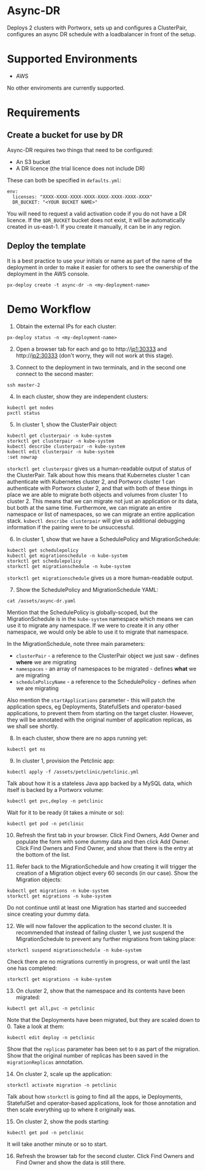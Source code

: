 <!-- If you update this, you probably also want to update the Migration document -->
# Async-DR

Deploys 2 clusters with Portworx, sets up and configures a ClusterPair, configures an async DR schedule with a loadbalancer in front of the setup.

# Supported Environments

* AWS

No other enviroments are currently supported.

# Requirements

## Create a bucket for use by DR

Async-DR requires two things that need to be configured:

* An S3 bucket
* A DR licence (the trial licence does not include DR)

These can both be specified in `defaults.yml`:

```
env:
  licenses: "XXXX-XXXX-XXXX-XXXX-XXXX-XXXX-XXXX-XXXX"
  DR_BUCKET: "<YOUR BUCKET NAME>"
```

You will need to request a valid activation code if you do not have a DR licence. If the `$DR_BUCKET` bucket does not exist, it will be automatically created in us-east-1. If you create it manually, it can be in any region.

## Deploy the template

It is a best practice to use your initials or name as part of the name of the deployment in order to make it easier for others to see the ownership of the deployment in the AWS console.

```
px-deploy create -t async-dr -n <my-deployment-name>
```

# Demo Workflow

1. Obtain the external IPs for each cluster:

```
px-deploy status -n <my-deployment-name>
```

2. Open a browser tab for each and go to http://<ip1:30333> and http://<ip2:30333> (don't worry, they will not work at this stage).

3. Connect to the deployment in two terminals, and in the second one connect to the second master:

```
ssh master-2
```

4. In each cluster, show they are independent clusters:

```
kubectl get nodes
pxctl status
```

5. In cluster 1, show the ClusterPair object:

```
kubectl get clusterpair -n kube-system
storkctl get clusterpair -n kube-system
kubectl describe clusterpair -n kube-system
kubectl edit clusterpair -n kube-system
:set nowrap
```

`storkctl get clusterpair` gives us a human-readable output of status of the ClusterPair. Talk about how this means that Kubernetes cluster 1 can authenticate with Kubernetes cluster 2, and Portworx cluster 1 can authenticate with Portworx cluster 2, and that with both of these things in place we are able to migrate both objects and volumes from cluster 1 to cluster 2. This means that we can migrate not just an application or its data, but both at the same time. Furthermore, we can migrate an entire namespace or list of namespaces, so we can migrate an entire application stack. `kubectl describe clusterpair` will give us additional debugging information if the pairing were to be unsuccessful.

6. In cluster 1, show that we have a SchedulePolicy and MigrationSchedule:

```
kubectl get schedulepolicy
kubectl get migrationschedule -n kube-system
storkctl get schedulepolicy
storkctl get migrationschedule -n kube-system
```

`storkctl get migrationschedule` gives us a more human-readable output.

7. Show the SchedulePolicy and MigrationSchedule YAML:

```
cat /assets/async-dr.yaml
```

Mention that the SchedulePolicy is globally-scoped, but the MigrationSchedule is in the `kube-system` namespace which means we can use it to migrate any namespace. If we were to create it in any other namespace, we would only be able to use it to migrate that namespace.

In the MigrationSchedule, note three main parameters:

* `clusterPair` - a reference to the ClusterPair object we just saw - defines **where** we are migrating
* `namespaces` - an array of namespaces to be migrated - defines **what** we are migrating
* `schedulePolicyName` - a reference to the SchedulePolicy - defines *when* we are migrating

Also mention the `startApplications` parameter - this will patch the application specs, eg Deployments, StatefulSets and operator-based applications, to prevent them from starting on the target cluster. However, they will be annotated with the original number of application replicas, as we shall see shortly.

8. In each cluster, show there are no apps running yet:

```
kubectl get ns
```

9. In cluster 1, provision the Petclinic app:

```
kubectl apply -f /assets/petclinic/petclinic.yml
```

Talk about how it is a stateless Java app backed by a MySQL data, which itself is backed by a Portworx volume:

```
kubectl get pvc,deploy -n petclinic
```

Wait for it to be ready (it takes a minute or so):

```
kubectl get pod -n petclinic
```

10. Refresh the first tab in your browser. Click Find Owners, Add Owner and populate the form with some dummy data and then click Add Owner. Click Find Owners and Find Owner, and show that there is the entry at the bottom of the list.

11. Refer back to the MigrationSchedule and how creating it will trigger the creation of a Migration object every 60 seconds (in our case). Show the Migration objects:

```
kubectl get migrations -n kube-system
storkctl get migrations -n kube-system
```

Do not continue until at least one Migration has started and succeeded since creating your dummy data.

12. We will now failover the application to the second cluster. It is recommended that instead of failing cluster 1, we just suspend the MigrationSchedule to prevent any further migrations from taking place:

```
storkctl suspend migrationschedule -n kube-system
```

Check there are no migrations currently in progress, or wait until the last one has completed:

```
storkctl get migrations -n kube-system
```

13. On cluster 2, show that the namespace and its contents have been migrated:

```
kubectl get all,pvc -n petclinic
```

Note that the Deployments have been migrated, but they are scaled down to 0. Take a look at them:

```
kubectl edit deploy -n petclinic
```

Show that the `replicas` parameter has been set to `0` as part of the migration. Show that the original number of replicas has been saved in the `migrationReplicas` annotation.

14. On cluster 2, scale up the application:

```
storkctl activate migration -n petclinic
```

Talk about how `storkctl` is going to find all the apps, ie Deployments, StatefulSet and operator-based applications, look for those annotation and then scale everything up to where it originally was.

15. On cluster 2, show the pods starting:

```
kubectl get pod -n petclinic
```

It will take another minute or so to start.

16. Refresh the browser tab for the second cluster. Click Find Owners and Find Owner and show the data is still there.
